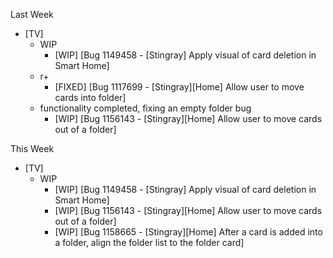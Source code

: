 Last Week

* [TV]
  - WIP
    - [WIP] [Bug 1149458 - [Stingray] Apply visual of card deletion in Smart Home]
  - r+
    - [FIXED] [Bug 1117699 - [Stingray][Home] Allow user to move cards into folder]
  - functionality completed, fixing an empty folder bug
    - [WIP] [Bug 1156143 - [Stingray][Home] Allow user to move cards out of a folder]

This Week

* [TV]
  - WIP
    - [WIP] [Bug 1149458 - [Stingray] Apply visual of card deletion in Smart Home]
    - [WIP] [Bug 1156143 - [Stingray][Home] Allow user to move cards out of a folder]
    - [WIP] [Bug 1158665 - [Stingray][Home] After a card is added into a folder, align the folder list to the folder card]
